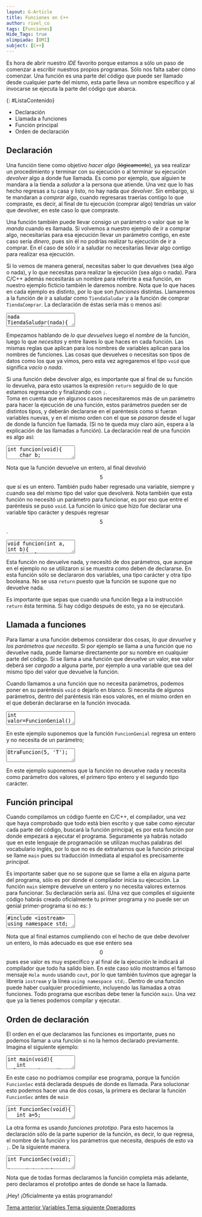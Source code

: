 ```yaml
---
layout: G-Article
title: Funciones en C++
author: rivel_co
tags: [Funciones]
Hide_Tags: true
olimpiada: [OMI]
subject: [C++]
---
```


Es hora de abrir nuestro *IDE* favorito porque estamos a sólo un paso de comenzar a escribir nuestros propios programas. Sólo nos falta saber cómo comenzar. Una función es una parte del código que puede ser llamado desde cualquier parte del mismo, esta parte lleva un nombre específico y al invocarse se ejecuta la parte del código que abarca.

{: #ListaContenido}
- Declaración
- Llamada a funciones
- Función principal
- Orden de declaración

## Declaración

Una función tiene como objetivo *hacer algo* (<s>lógicamente</s>), ya sea realizar un procedimiento y terminar con su ejecución o al terminar su ejecución *devolver* algo a donde fue llamada. Es como por ejemplo, que alguien te mandara a la tienda a *saludar* a la persona que atiende. Una vez que lo has hecho regresas a tu casa y listo, no hay nada *que devolver*. Sin embargo, si te mandaran a *comprar* algo, cuando regresaras traerías contigo lo que compraste, es decir, al final de tu ejecución (comprar algo) tendrías un valor que devolver, en este caso lo que compraste.

Una función también puede llevar consigo un parámetro o valor que se le *manda* cuando es llamada. Si volvemos a nuestro ejemplo de ir a comprar algo, necesitarías para esa ejecución llevar un parámetro contigo, en este caso sería *dinero*, pues sin él no podrías realizar tu ejecución de ir a comprar. En el caso de sólo ir a saludar no necesitarías llevar algo contigo para realizar esa ejecución.

Si lo vemos de manera general, necesitas saber lo que devuelves (sea algo o nada), y lo que necesitas para realizar la ejecución (sea algo o nada). Para C/C++ además necesitarás un nombre para referirte a esa función, en nuestro ejemplo ficticio también le daremos nombre. Nota que lo que haces en cada ejemplo es distinto, por lo que son *funciones* distintas. Llamaremos a la función de ir a saludar como `TiendaSaludar` y a la función de comprar `TiendaComprar`. La declaración de éstas sería más o menos así:

<textarea class="output">
nada TiendaSaludar(nada){
	Ir-a-saludar;
}
algo TiendaComprar(algo){
	Ir-a-comprar;
}</textarea>

Empezamos hablando de *lo que devuelves* luego el *nombre* de la función, luego lo que *necesitas* y entre llaves lo que haces en cada función. Las mismas reglas que aplican para los nombres de variables aplican para los nombres de funciones. Las cosas que devuelves o necesitas son tipos de datos como los que ya vimos, pero esta vez agregaremos el tipo `void` que significa *vacío* o *nada*.

Si una función debe devolver algo, es importante que al final de su función lo devuelva, para esto usamos la expresión `return` seguido de lo que estamos regresando y finalizando con `;`.
<br>
Toma en cuenta que en algunos casos necesitaremos más de un parámetro para hacer la ejecución de una función, estos parámetros pueden ser de distintos tipos, y deberán declararse en el paréntesis como si fueran variables nuevas, y en el mismo orden con el que se *pasaron* desde el lugar de donde la función fue llamada. (<span>Si no te queda muy claro aún, espera a la explicación de las llamadas a función</span>). La declaración real de una función es algo así:

<textarea class="cpp">
int funcion(void){
	char b;
	return 5;
}</textarea>

Nota que la función devuelve un entero, al final devolvió $$ 5 $$ que sí es un entero. También pudo haber regresado una variable, siempre y cuando sea del mismo tipo del valor que devolverá. Nota también que esta función no necesitó un parámetro para funcionar, es por eso que entre el paréntesis se puso `void`. La función lo único que hizo fue declarar una variable tipo carácter y después regresar $$ 5 $$.

<textarea class="cpp">
void funcion(int a, int b){
	char letra;
	bool otra;
}</textarea>

Esta función no devuelve nada, y necesitó de dos parámetros, que aunque en el ejemplo no se utilizaron sí se muestra como deben de declararse. En esta función sólo se declararon dos variables, una tipo carácter y otra tipo booleana. No se usa `return` puesto que la función se supone que no devuelve nada.

Es importante que sepas que cuando una función llega a la instrucción `return` ésta termina. Si hay código después de esto, ya no se ejecutará.

## Llamada a funciones

Para llamar a una función debemos considerar dos cosas, *lo que devuelve* y *los parámetros que necesita*. Si por ejemplo se llama a una función que no devuelve nada, puede llamarse directamente por su nombre en cualquier parte del código. Si se llama a una función que devuelve un valor, ese valor deberá ser *cargado* a alguna parte, por ejemplo a una variable que sea del mismo tipo del valor que devuelve la función.

Cuando llamamos a una función que no necesita parámetros, podemos poner en su paréntesis `void` o dejarlo en blanco. Si necesita de algunos parámetros, dentro del paréntesis irán esos valores, en el mismo orden en el que deberán declararse en la función invocada.

<textarea class="cpp">
int valor=FuncionGenial();</textarea>

En este ejemplo suponemos que la función `FuncionGenial` regresa un entero y no necesita de un parámetro;

<textarea class="cpp">
OtraFuncion(5, 'T');</textarea>

En este ejemplo suponemos que la función no devuelve nada y necesita como parámetro dos valores, el primero tipo entero y el segundo tipo carácter.

## Función principal

Cuando compilamos un código fuente en C/C++, el compilador, una vez que haya comprobado que todo está bien escrito y que sabe como ejecutar cada parte del código, buscará la función principal, es por esta función por donde empezará a ejecutar el programa. Seguramente ya habrás notado que en este lenguaje de programación se utilizan muchas palabras del vocabulario inglés, por lo que no es de extrañarnos que la función principal se llame `main` pues su traducción inmediata al español es precisamente *principal*.

Es importante saber que no se supone que se llame a ella en alguna parte del programa, sólo es por donde el compilador inicia su ejecución. La función `main` siempre devuelve un entero y no necesita valores externos para funcionar. Su declaración sería así. (<span>Una vez que compiles el siguiente código habrás creado oficialmente tu primer programa y no puede ser un genial primer-programa si no es: </span>)

<textarea class="cpp">
#include &lt;iostream&gt;
using namespace std;

int main(void){
   cout << "Hola mundo";
   return 0;
}</textarea>

Nota que al final estamos cumpliendo con el hecho de que debe devolver un entero, lo más adecuado es que ese entero sea $$ 0 $$ pues ese valor es muy específico y al final de la ejecución le indicará al compilador que todo ha salido bien. En este caso sólo mostramos el famoso mensaje `Hola mundo` usando `cout`, por lo que también tuvimos que agregar la librería `iostream` y la línea `using namespace std;`. Dentro de una función puede haber cualquier procedimiento, incluyendo las llamadas a otras funciones. Todo programa que escribas debe tener la función `main`. Una vez que ya la tienes podemos compilar y ejecutar.

## Orden de declaración

El orden en el que declaramos las funciones es importante, pues no podemos llamar a una función si no la hemos declarado previamente. Imagina el siguiente ejemplo:

<textarea class="cpp">
int main(void){
   int valor=FuncionSec();
   return 0;
}

int FuncionSec(void){
   int a=5;
   return a;
}</textarea>

En este caso no podríamos compilar ese programa, porque la función `FuncionSec` está declarada después de donde es llamada. Para solucionar esto podemos hacer una de dos cosas, la primera es declarar la función `FuncionSec` antes de `main`

<textarea class="cpp">
int FuncionSec(void){
   int a=5;
   return a;
}

int main(void){
   int valor=FuncionSec();
   return 0;
}</textarea>

La otra forma es usando *funciones prototipo*. Para esto hacemos la declaración sólo de la parte superior de la función, es decir, lo que regresa, el nombre de la función y los parámetros que necesita, después de esto va `;`. De la siguiente manera.

<textarea class="cpp">
int FuncionSec(void);

int main(void){
   int valor=FuncionSec();
   return 0;
}

int FuncionSec(void){
   int a=5;
   return a;
}</textarea>

Nota que de todas formas declaramos la función completa más adelante, pero declaramos el prototipo antes de donde se hace la llamada.

<span>¡Hey! ¡Oficialmente ya estás programando!</span>

<div class="Nav">
    <a id="navLeft" href="{{ site.baseurl }}/C++/Introduccion/Variables/" title="Variables &vert; #iP Code">
        Tema anterior
        <span>Variables</span>
    </a>
    <a id="navRight" href="{{ site.baseurl }}/C++/Introduccion/Operadores/" title="Operadores &vert; #iP Code">
        Tema siguiente
        <span>Operadores</span>
    </a>
</div>